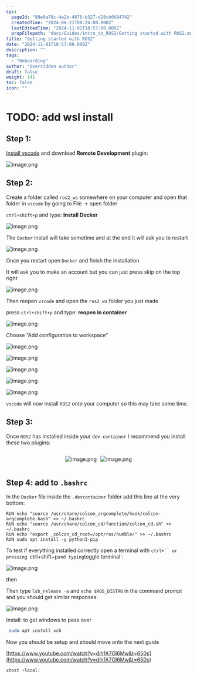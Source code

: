 ```yaml
---
sys:
  pageId: "89e0a78c-4e2b-4070-b327-d28cb0694742"
  createdTime: "2024-08-21T00:24:00.000Z"
  lastEditedTime: "2024-11-01T18:57:00.000Z"
  propFilepath: "docs/Guides/intro_to_ROS2/Getting started with ROS2.md"
title: "Getting started with ROS2"
date: "2024-11-01T18:57:00.000Z"
description: ""
tags:
  - "Onboarding"
author: "Overridden author"
draft: false
weight: 141
toc: false
icon: ""
---
```


# TODO: add wsl install

## Step 1:

[Install vscode](https://code.visualstudio.com/download) and download **Remote Development** plugin:

![image.png](https://prod-files-secure.s3.us-west-2.amazonaws.com/d518164a-d88e-44d1-a4ee-3adb3bd8bce0/efb52993-1881-4a40-b95e-6f020334f022/image.png?X-Amz-Algorithm=AWS4-HMAC-SHA256&X-Amz-Content-Sha256=UNSIGNED-PAYLOAD&X-Amz-Credential=ASIAZI2LB46656NDJOHK%2F20250308%2Fus-west-2%2Fs3%2Faws4_request&X-Amz-Date=20250308T210154Z&X-Amz-Expires=3600&X-Amz-Security-Token=IQoJb3JpZ2luX2VjEB0aCXVzLXdlc3QtMiJIMEYCIQC2yuua%2FRnfVquoMOHK4k8BtFGrskmllkcJhzvTwKgjHAIhAJ1QuPsegCown%2BhHvub8QltyWbO%2FfLf86WvkGVgeDNMuKv8DCGYQABoMNjM3NDIzMTgzODA1Igxq3mTdSrIzBL7KYJIq3AN8cQvFrnGD58jdSltmDYporFvenQOY9eLpPy4xYFzTxQdYdyNwvwNc6mpmB6g8WWKAH%2FN%2Btm9NTkSJ8EuJ9n9GMyOCN%2BTMYpQg12xYdmM%2FA%2BTOdnJC0Vi3Ksok%2FdlvsYtJSQempT6MtAIE4oR1qT7WOJKlOyso%2BI8gcc8zsSXmeZcrbeZRpMDQR7%2FwuMCXzdDPaWXqzH65h%2B3slZlThWOEN5fspqINXshFvTuPK%2FQygekadkUbmwtAGK32oY%2BfzQRg9RB3GuqchUwrgCCPsLnP1Hw6PC%2BhCt%2FoL2Lz9sCg7rwvP45J6vdjnTtJA4G%2F4oyrpKy7YXpgVJj7eSGuNF4mv7aoYmdoGkRsqM5Om3qYV1w6pvH6UkCmJWJzNIzhOksQWCJOTtilzZugt4khaev01k3ovGaJJoW4GoF6b28nEyXwO0CYyTud1hEmobmQKJnkiUA3unnCRm9LsJwdqT%2B7N4PHaRe93z4nc9SoY0HIfFliWddxCWzXRtm%2Fi68fNihsyh2uLUigzKtkFyUFt4mK6LmxfDVb7bDFmwmbkbqGPJMWkVK24e5VxjRBZhqjaWZNIC9vAFBPQabBRrw43Q11q4%2BVwgSzUxORT5fTB9NBJrqdv5K9wPuQvX124DCL1bK%2BBjqkAcVazsQHm0GsmCXOVoLZAB7v7J1LJAn2TYafCElI%2Fy6s8wDlEE7JSZFb2Cr2Ktq4RZsDmOaGGGwVgFvrQF4OllE%2BOO1lzt5meFPm9D2HSoZ1XtmK0p0cd9Qo%2Bbk%2BnPuAcQ3sz5w62%2F8LeU%2Bqsku4FxWMpaUenowN%2FUx8zi8Wo9TL9PaH7hjsZEDgNuPAMcT%2B9DBx4lQp1a8ZZZL3wfwp7SIaHi7r&X-Amz-Signature=6dd3f7eee6a565ebb4b6e500b349819f40da8ff413372f22fc22fdc2d1395b7a&X-Amz-SignedHeaders=host&x-id=GetObject)

## Step 2:

Create a folder called `ros2_ws` somewhere on your computer and open that folder in `vscode` by going to File → open folder 

`ctrl+shift+p` and type: **Install Docker**

![image.png](https://prod-files-secure.s3.us-west-2.amazonaws.com/d518164a-d88e-44d1-a4ee-3adb3bd8bce0/2269dc0e-1cd5-47ff-bceb-c04ad9b2eab0/image.png?X-Amz-Algorithm=AWS4-HMAC-SHA256&X-Amz-Content-Sha256=UNSIGNED-PAYLOAD&X-Amz-Credential=ASIAZI2LB46656NDJOHK%2F20250308%2Fus-west-2%2Fs3%2Faws4_request&X-Amz-Date=20250308T210154Z&X-Amz-Expires=3600&X-Amz-Security-Token=IQoJb3JpZ2luX2VjEB0aCXVzLXdlc3QtMiJIMEYCIQC2yuua%2FRnfVquoMOHK4k8BtFGrskmllkcJhzvTwKgjHAIhAJ1QuPsegCown%2BhHvub8QltyWbO%2FfLf86WvkGVgeDNMuKv8DCGYQABoMNjM3NDIzMTgzODA1Igxq3mTdSrIzBL7KYJIq3AN8cQvFrnGD58jdSltmDYporFvenQOY9eLpPy4xYFzTxQdYdyNwvwNc6mpmB6g8WWKAH%2FN%2Btm9NTkSJ8EuJ9n9GMyOCN%2BTMYpQg12xYdmM%2FA%2BTOdnJC0Vi3Ksok%2FdlvsYtJSQempT6MtAIE4oR1qT7WOJKlOyso%2BI8gcc8zsSXmeZcrbeZRpMDQR7%2FwuMCXzdDPaWXqzH65h%2B3slZlThWOEN5fspqINXshFvTuPK%2FQygekadkUbmwtAGK32oY%2BfzQRg9RB3GuqchUwrgCCPsLnP1Hw6PC%2BhCt%2FoL2Lz9sCg7rwvP45J6vdjnTtJA4G%2F4oyrpKy7YXpgVJj7eSGuNF4mv7aoYmdoGkRsqM5Om3qYV1w6pvH6UkCmJWJzNIzhOksQWCJOTtilzZugt4khaev01k3ovGaJJoW4GoF6b28nEyXwO0CYyTud1hEmobmQKJnkiUA3unnCRm9LsJwdqT%2B7N4PHaRe93z4nc9SoY0HIfFliWddxCWzXRtm%2Fi68fNihsyh2uLUigzKtkFyUFt4mK6LmxfDVb7bDFmwmbkbqGPJMWkVK24e5VxjRBZhqjaWZNIC9vAFBPQabBRrw43Q11q4%2BVwgSzUxORT5fTB9NBJrqdv5K9wPuQvX124DCL1bK%2BBjqkAcVazsQHm0GsmCXOVoLZAB7v7J1LJAn2TYafCElI%2Fy6s8wDlEE7JSZFb2Cr2Ktq4RZsDmOaGGGwVgFvrQF4OllE%2BOO1lzt5meFPm9D2HSoZ1XtmK0p0cd9Qo%2Bbk%2BnPuAcQ3sz5w62%2F8LeU%2Bqsku4FxWMpaUenowN%2FUx8zi8Wo9TL9PaH7hjsZEDgNuPAMcT%2B9DBx4lQp1a8ZZZL3wfwp7SIaHi7r&X-Amz-Signature=2a21ec57578a2cd95ad79f1340618f9d2d03c6e104aec29951a8c1c1ae3a2bfa&X-Amz-SignedHeaders=host&x-id=GetObject)

The `Docker` install will take sometime and at the end it will ask you to restart

![image.png](https://prod-files-secure.s3.us-west-2.amazonaws.com/d518164a-d88e-44d1-a4ee-3adb3bd8bce0/ed233f78-be33-4b1f-b89c-9c346c0e961e/image.png?X-Amz-Algorithm=AWS4-HMAC-SHA256&X-Amz-Content-Sha256=UNSIGNED-PAYLOAD&X-Amz-Credential=ASIAZI2LB46656NDJOHK%2F20250308%2Fus-west-2%2Fs3%2Faws4_request&X-Amz-Date=20250308T210154Z&X-Amz-Expires=3600&X-Amz-Security-Token=IQoJb3JpZ2luX2VjEB0aCXVzLXdlc3QtMiJIMEYCIQC2yuua%2FRnfVquoMOHK4k8BtFGrskmllkcJhzvTwKgjHAIhAJ1QuPsegCown%2BhHvub8QltyWbO%2FfLf86WvkGVgeDNMuKv8DCGYQABoMNjM3NDIzMTgzODA1Igxq3mTdSrIzBL7KYJIq3AN8cQvFrnGD58jdSltmDYporFvenQOY9eLpPy4xYFzTxQdYdyNwvwNc6mpmB6g8WWKAH%2FN%2Btm9NTkSJ8EuJ9n9GMyOCN%2BTMYpQg12xYdmM%2FA%2BTOdnJC0Vi3Ksok%2FdlvsYtJSQempT6MtAIE4oR1qT7WOJKlOyso%2BI8gcc8zsSXmeZcrbeZRpMDQR7%2FwuMCXzdDPaWXqzH65h%2B3slZlThWOEN5fspqINXshFvTuPK%2FQygekadkUbmwtAGK32oY%2BfzQRg9RB3GuqchUwrgCCPsLnP1Hw6PC%2BhCt%2FoL2Lz9sCg7rwvP45J6vdjnTtJA4G%2F4oyrpKy7YXpgVJj7eSGuNF4mv7aoYmdoGkRsqM5Om3qYV1w6pvH6UkCmJWJzNIzhOksQWCJOTtilzZugt4khaev01k3ovGaJJoW4GoF6b28nEyXwO0CYyTud1hEmobmQKJnkiUA3unnCRm9LsJwdqT%2B7N4PHaRe93z4nc9SoY0HIfFliWddxCWzXRtm%2Fi68fNihsyh2uLUigzKtkFyUFt4mK6LmxfDVb7bDFmwmbkbqGPJMWkVK24e5VxjRBZhqjaWZNIC9vAFBPQabBRrw43Q11q4%2BVwgSzUxORT5fTB9NBJrqdv5K9wPuQvX124DCL1bK%2BBjqkAcVazsQHm0GsmCXOVoLZAB7v7J1LJAn2TYafCElI%2Fy6s8wDlEE7JSZFb2Cr2Ktq4RZsDmOaGGGwVgFvrQF4OllE%2BOO1lzt5meFPm9D2HSoZ1XtmK0p0cd9Qo%2Bbk%2BnPuAcQ3sz5w62%2F8LeU%2Bqsku4FxWMpaUenowN%2FUx8zi8Wo9TL9PaH7hjsZEDgNuPAMcT%2B9DBx4lQp1a8ZZZL3wfwp7SIaHi7r&X-Amz-Signature=0e764eee54c520ca106d792758aa8b36941115e33af90f5f8d6c40561c74d924&X-Amz-SignedHeaders=host&x-id=GetObject)

Once you restart open `Docker` and finish the installation

It will ask you to make an account but you can just press skip on the top right

![image.png](https://prod-files-secure.s3.us-west-2.amazonaws.com/d518164a-d88e-44d1-a4ee-3adb3bd8bce0/21010ad9-1659-4fd9-9f59-9932a09b2a3d/image.png?X-Amz-Algorithm=AWS4-HMAC-SHA256&X-Amz-Content-Sha256=UNSIGNED-PAYLOAD&X-Amz-Credential=ASIAZI2LB46656NDJOHK%2F20250308%2Fus-west-2%2Fs3%2Faws4_request&X-Amz-Date=20250308T210154Z&X-Amz-Expires=3600&X-Amz-Security-Token=IQoJb3JpZ2luX2VjEB0aCXVzLXdlc3QtMiJIMEYCIQC2yuua%2FRnfVquoMOHK4k8BtFGrskmllkcJhzvTwKgjHAIhAJ1QuPsegCown%2BhHvub8QltyWbO%2FfLf86WvkGVgeDNMuKv8DCGYQABoMNjM3NDIzMTgzODA1Igxq3mTdSrIzBL7KYJIq3AN8cQvFrnGD58jdSltmDYporFvenQOY9eLpPy4xYFzTxQdYdyNwvwNc6mpmB6g8WWKAH%2FN%2Btm9NTkSJ8EuJ9n9GMyOCN%2BTMYpQg12xYdmM%2FA%2BTOdnJC0Vi3Ksok%2FdlvsYtJSQempT6MtAIE4oR1qT7WOJKlOyso%2BI8gcc8zsSXmeZcrbeZRpMDQR7%2FwuMCXzdDPaWXqzH65h%2B3slZlThWOEN5fspqINXshFvTuPK%2FQygekadkUbmwtAGK32oY%2BfzQRg9RB3GuqchUwrgCCPsLnP1Hw6PC%2BhCt%2FoL2Lz9sCg7rwvP45J6vdjnTtJA4G%2F4oyrpKy7YXpgVJj7eSGuNF4mv7aoYmdoGkRsqM5Om3qYV1w6pvH6UkCmJWJzNIzhOksQWCJOTtilzZugt4khaev01k3ovGaJJoW4GoF6b28nEyXwO0CYyTud1hEmobmQKJnkiUA3unnCRm9LsJwdqT%2B7N4PHaRe93z4nc9SoY0HIfFliWddxCWzXRtm%2Fi68fNihsyh2uLUigzKtkFyUFt4mK6LmxfDVb7bDFmwmbkbqGPJMWkVK24e5VxjRBZhqjaWZNIC9vAFBPQabBRrw43Q11q4%2BVwgSzUxORT5fTB9NBJrqdv5K9wPuQvX124DCL1bK%2BBjqkAcVazsQHm0GsmCXOVoLZAB7v7J1LJAn2TYafCElI%2Fy6s8wDlEE7JSZFb2Cr2Ktq4RZsDmOaGGGwVgFvrQF4OllE%2BOO1lzt5meFPm9D2HSoZ1XtmK0p0cd9Qo%2Bbk%2BnPuAcQ3sz5w62%2F8LeU%2Bqsku4FxWMpaUenowN%2FUx8zi8Wo9TL9PaH7hjsZEDgNuPAMcT%2B9DBx4lQp1a8ZZZL3wfwp7SIaHi7r&X-Amz-Signature=18a5ba5cfd1b5e43231aa4729ff242ec7de4c6b68f21e438ec7bbaeef705e3df&X-Amz-SignedHeaders=host&x-id=GetObject)

Then reopen `vscode` and open the `ros2_ws` folder you just made

press `ctrl+shift+p` and type: **reopen in container**

![image.png](https://prod-files-secure.s3.us-west-2.amazonaws.com/d518164a-d88e-44d1-a4ee-3adb3bd8bce0/4e93b8c2-41ad-488c-8095-c74205196118/image.png?X-Amz-Algorithm=AWS4-HMAC-SHA256&X-Amz-Content-Sha256=UNSIGNED-PAYLOAD&X-Amz-Credential=ASIAZI2LB46656NDJOHK%2F20250308%2Fus-west-2%2Fs3%2Faws4_request&X-Amz-Date=20250308T210154Z&X-Amz-Expires=3600&X-Amz-Security-Token=IQoJb3JpZ2luX2VjEB0aCXVzLXdlc3QtMiJIMEYCIQC2yuua%2FRnfVquoMOHK4k8BtFGrskmllkcJhzvTwKgjHAIhAJ1QuPsegCown%2BhHvub8QltyWbO%2FfLf86WvkGVgeDNMuKv8DCGYQABoMNjM3NDIzMTgzODA1Igxq3mTdSrIzBL7KYJIq3AN8cQvFrnGD58jdSltmDYporFvenQOY9eLpPy4xYFzTxQdYdyNwvwNc6mpmB6g8WWKAH%2FN%2Btm9NTkSJ8EuJ9n9GMyOCN%2BTMYpQg12xYdmM%2FA%2BTOdnJC0Vi3Ksok%2FdlvsYtJSQempT6MtAIE4oR1qT7WOJKlOyso%2BI8gcc8zsSXmeZcrbeZRpMDQR7%2FwuMCXzdDPaWXqzH65h%2B3slZlThWOEN5fspqINXshFvTuPK%2FQygekadkUbmwtAGK32oY%2BfzQRg9RB3GuqchUwrgCCPsLnP1Hw6PC%2BhCt%2FoL2Lz9sCg7rwvP45J6vdjnTtJA4G%2F4oyrpKy7YXpgVJj7eSGuNF4mv7aoYmdoGkRsqM5Om3qYV1w6pvH6UkCmJWJzNIzhOksQWCJOTtilzZugt4khaev01k3ovGaJJoW4GoF6b28nEyXwO0CYyTud1hEmobmQKJnkiUA3unnCRm9LsJwdqT%2B7N4PHaRe93z4nc9SoY0HIfFliWddxCWzXRtm%2Fi68fNihsyh2uLUigzKtkFyUFt4mK6LmxfDVb7bDFmwmbkbqGPJMWkVK24e5VxjRBZhqjaWZNIC9vAFBPQabBRrw43Q11q4%2BVwgSzUxORT5fTB9NBJrqdv5K9wPuQvX124DCL1bK%2BBjqkAcVazsQHm0GsmCXOVoLZAB7v7J1LJAn2TYafCElI%2Fy6s8wDlEE7JSZFb2Cr2Ktq4RZsDmOaGGGwVgFvrQF4OllE%2BOO1lzt5meFPm9D2HSoZ1XtmK0p0cd9Qo%2Bbk%2BnPuAcQ3sz5w62%2F8LeU%2Bqsku4FxWMpaUenowN%2FUx8zi8Wo9TL9PaH7hjsZEDgNuPAMcT%2B9DBx4lQp1a8ZZZL3wfwp7SIaHi7r&X-Amz-Signature=f40cc72a37f05bfd16de6973198b8709297a023db3ebe21c10c5a8d3b14feeee&X-Amz-SignedHeaders=host&x-id=GetObject)

Choose “Add configuration to workspace”

![image.png](https://prod-files-secure.s3.us-west-2.amazonaws.com/d518164a-d88e-44d1-a4ee-3adb3bd8bce0/9560b282-5060-4989-ba37-97e7b2c22476/image.png?X-Amz-Algorithm=AWS4-HMAC-SHA256&X-Amz-Content-Sha256=UNSIGNED-PAYLOAD&X-Amz-Credential=ASIAZI2LB46656NDJOHK%2F20250308%2Fus-west-2%2Fs3%2Faws4_request&X-Amz-Date=20250308T210154Z&X-Amz-Expires=3600&X-Amz-Security-Token=IQoJb3JpZ2luX2VjEB0aCXVzLXdlc3QtMiJIMEYCIQC2yuua%2FRnfVquoMOHK4k8BtFGrskmllkcJhzvTwKgjHAIhAJ1QuPsegCown%2BhHvub8QltyWbO%2FfLf86WvkGVgeDNMuKv8DCGYQABoMNjM3NDIzMTgzODA1Igxq3mTdSrIzBL7KYJIq3AN8cQvFrnGD58jdSltmDYporFvenQOY9eLpPy4xYFzTxQdYdyNwvwNc6mpmB6g8WWKAH%2FN%2Btm9NTkSJ8EuJ9n9GMyOCN%2BTMYpQg12xYdmM%2FA%2BTOdnJC0Vi3Ksok%2FdlvsYtJSQempT6MtAIE4oR1qT7WOJKlOyso%2BI8gcc8zsSXmeZcrbeZRpMDQR7%2FwuMCXzdDPaWXqzH65h%2B3slZlThWOEN5fspqINXshFvTuPK%2FQygekadkUbmwtAGK32oY%2BfzQRg9RB3GuqchUwrgCCPsLnP1Hw6PC%2BhCt%2FoL2Lz9sCg7rwvP45J6vdjnTtJA4G%2F4oyrpKy7YXpgVJj7eSGuNF4mv7aoYmdoGkRsqM5Om3qYV1w6pvH6UkCmJWJzNIzhOksQWCJOTtilzZugt4khaev01k3ovGaJJoW4GoF6b28nEyXwO0CYyTud1hEmobmQKJnkiUA3unnCRm9LsJwdqT%2B7N4PHaRe93z4nc9SoY0HIfFliWddxCWzXRtm%2Fi68fNihsyh2uLUigzKtkFyUFt4mK6LmxfDVb7bDFmwmbkbqGPJMWkVK24e5VxjRBZhqjaWZNIC9vAFBPQabBRrw43Q11q4%2BVwgSzUxORT5fTB9NBJrqdv5K9wPuQvX124DCL1bK%2BBjqkAcVazsQHm0GsmCXOVoLZAB7v7J1LJAn2TYafCElI%2Fy6s8wDlEE7JSZFb2Cr2Ktq4RZsDmOaGGGwVgFvrQF4OllE%2BOO1lzt5meFPm9D2HSoZ1XtmK0p0cd9Qo%2Bbk%2BnPuAcQ3sz5w62%2F8LeU%2Bqsku4FxWMpaUenowN%2FUx8zi8Wo9TL9PaH7hjsZEDgNuPAMcT%2B9DBx4lQp1a8ZZZL3wfwp7SIaHi7r&X-Amz-Signature=a8f2723604ba0f38b90cd0c046fa96e9969904d24209e918343e2bbf78c4940a&X-Amz-SignedHeaders=host&x-id=GetObject)

![image.png](https://prod-files-secure.s3.us-west-2.amazonaws.com/d518164a-d88e-44d1-a4ee-3adb3bd8bce0/2ee63f81-886b-48e8-a553-dc6e5eac99e4/image.png?X-Amz-Algorithm=AWS4-HMAC-SHA256&X-Amz-Content-Sha256=UNSIGNED-PAYLOAD&X-Amz-Credential=ASIAZI2LB46656NDJOHK%2F20250308%2Fus-west-2%2Fs3%2Faws4_request&X-Amz-Date=20250308T210154Z&X-Amz-Expires=3600&X-Amz-Security-Token=IQoJb3JpZ2luX2VjEB0aCXVzLXdlc3QtMiJIMEYCIQC2yuua%2FRnfVquoMOHK4k8BtFGrskmllkcJhzvTwKgjHAIhAJ1QuPsegCown%2BhHvub8QltyWbO%2FfLf86WvkGVgeDNMuKv8DCGYQABoMNjM3NDIzMTgzODA1Igxq3mTdSrIzBL7KYJIq3AN8cQvFrnGD58jdSltmDYporFvenQOY9eLpPy4xYFzTxQdYdyNwvwNc6mpmB6g8WWKAH%2FN%2Btm9NTkSJ8EuJ9n9GMyOCN%2BTMYpQg12xYdmM%2FA%2BTOdnJC0Vi3Ksok%2FdlvsYtJSQempT6MtAIE4oR1qT7WOJKlOyso%2BI8gcc8zsSXmeZcrbeZRpMDQR7%2FwuMCXzdDPaWXqzH65h%2B3slZlThWOEN5fspqINXshFvTuPK%2FQygekadkUbmwtAGK32oY%2BfzQRg9RB3GuqchUwrgCCPsLnP1Hw6PC%2BhCt%2FoL2Lz9sCg7rwvP45J6vdjnTtJA4G%2F4oyrpKy7YXpgVJj7eSGuNF4mv7aoYmdoGkRsqM5Om3qYV1w6pvH6UkCmJWJzNIzhOksQWCJOTtilzZugt4khaev01k3ovGaJJoW4GoF6b28nEyXwO0CYyTud1hEmobmQKJnkiUA3unnCRm9LsJwdqT%2B7N4PHaRe93z4nc9SoY0HIfFliWddxCWzXRtm%2Fi68fNihsyh2uLUigzKtkFyUFt4mK6LmxfDVb7bDFmwmbkbqGPJMWkVK24e5VxjRBZhqjaWZNIC9vAFBPQabBRrw43Q11q4%2BVwgSzUxORT5fTB9NBJrqdv5K9wPuQvX124DCL1bK%2BBjqkAcVazsQHm0GsmCXOVoLZAB7v7J1LJAn2TYafCElI%2Fy6s8wDlEE7JSZFb2Cr2Ktq4RZsDmOaGGGwVgFvrQF4OllE%2BOO1lzt5meFPm9D2HSoZ1XtmK0p0cd9Qo%2Bbk%2BnPuAcQ3sz5w62%2F8LeU%2Bqsku4FxWMpaUenowN%2FUx8zi8Wo9TL9PaH7hjsZEDgNuPAMcT%2B9DBx4lQp1a8ZZZL3wfwp7SIaHi7r&X-Amz-Signature=4008f2a8da7109683b4a12b6e4cc763ddce3395a8018c83bffe59974f53504f0&X-Amz-SignedHeaders=host&x-id=GetObject)

![image.png](https://prod-files-secure.s3.us-west-2.amazonaws.com/d518164a-d88e-44d1-a4ee-3adb3bd8bce0/ae1580b2-b048-407e-aed9-b584224a7a04/image.png?X-Amz-Algorithm=AWS4-HMAC-SHA256&X-Amz-Content-Sha256=UNSIGNED-PAYLOAD&X-Amz-Credential=ASIAZI2LB46656NDJOHK%2F20250308%2Fus-west-2%2Fs3%2Faws4_request&X-Amz-Date=20250308T210154Z&X-Amz-Expires=3600&X-Amz-Security-Token=IQoJb3JpZ2luX2VjEB0aCXVzLXdlc3QtMiJIMEYCIQC2yuua%2FRnfVquoMOHK4k8BtFGrskmllkcJhzvTwKgjHAIhAJ1QuPsegCown%2BhHvub8QltyWbO%2FfLf86WvkGVgeDNMuKv8DCGYQABoMNjM3NDIzMTgzODA1Igxq3mTdSrIzBL7KYJIq3AN8cQvFrnGD58jdSltmDYporFvenQOY9eLpPy4xYFzTxQdYdyNwvwNc6mpmB6g8WWKAH%2FN%2Btm9NTkSJ8EuJ9n9GMyOCN%2BTMYpQg12xYdmM%2FA%2BTOdnJC0Vi3Ksok%2FdlvsYtJSQempT6MtAIE4oR1qT7WOJKlOyso%2BI8gcc8zsSXmeZcrbeZRpMDQR7%2FwuMCXzdDPaWXqzH65h%2B3slZlThWOEN5fspqINXshFvTuPK%2FQygekadkUbmwtAGK32oY%2BfzQRg9RB3GuqchUwrgCCPsLnP1Hw6PC%2BhCt%2FoL2Lz9sCg7rwvP45J6vdjnTtJA4G%2F4oyrpKy7YXpgVJj7eSGuNF4mv7aoYmdoGkRsqM5Om3qYV1w6pvH6UkCmJWJzNIzhOksQWCJOTtilzZugt4khaev01k3ovGaJJoW4GoF6b28nEyXwO0CYyTud1hEmobmQKJnkiUA3unnCRm9LsJwdqT%2B7N4PHaRe93z4nc9SoY0HIfFliWddxCWzXRtm%2Fi68fNihsyh2uLUigzKtkFyUFt4mK6LmxfDVb7bDFmwmbkbqGPJMWkVK24e5VxjRBZhqjaWZNIC9vAFBPQabBRrw43Q11q4%2BVwgSzUxORT5fTB9NBJrqdv5K9wPuQvX124DCL1bK%2BBjqkAcVazsQHm0GsmCXOVoLZAB7v7J1LJAn2TYafCElI%2Fy6s8wDlEE7JSZFb2Cr2Ktq4RZsDmOaGGGwVgFvrQF4OllE%2BOO1lzt5meFPm9D2HSoZ1XtmK0p0cd9Qo%2Bbk%2BnPuAcQ3sz5w62%2F8LeU%2Bqsku4FxWMpaUenowN%2FUx8zi8Wo9TL9PaH7hjsZEDgNuPAMcT%2B9DBx4lQp1a8ZZZL3wfwp7SIaHi7r&X-Amz-Signature=7d8871f364901c003681b322f639f443e454f4ee72a288af2ce0e3cd55b6a321&X-Amz-SignedHeaders=host&x-id=GetObject)

![image.png](https://prod-files-secure.s3.us-west-2.amazonaws.com/d518164a-d88e-44d1-a4ee-3adb3bd8bce0/53255b28-f75e-430f-b9e3-c0ac8577e42b/image.png?X-Amz-Algorithm=AWS4-HMAC-SHA256&X-Amz-Content-Sha256=UNSIGNED-PAYLOAD&X-Amz-Credential=ASIAZI2LB46656NDJOHK%2F20250308%2Fus-west-2%2Fs3%2Faws4_request&X-Amz-Date=20250308T210154Z&X-Amz-Expires=3600&X-Amz-Security-Token=IQoJb3JpZ2luX2VjEB0aCXVzLXdlc3QtMiJIMEYCIQC2yuua%2FRnfVquoMOHK4k8BtFGrskmllkcJhzvTwKgjHAIhAJ1QuPsegCown%2BhHvub8QltyWbO%2FfLf86WvkGVgeDNMuKv8DCGYQABoMNjM3NDIzMTgzODA1Igxq3mTdSrIzBL7KYJIq3AN8cQvFrnGD58jdSltmDYporFvenQOY9eLpPy4xYFzTxQdYdyNwvwNc6mpmB6g8WWKAH%2FN%2Btm9NTkSJ8EuJ9n9GMyOCN%2BTMYpQg12xYdmM%2FA%2BTOdnJC0Vi3Ksok%2FdlvsYtJSQempT6MtAIE4oR1qT7WOJKlOyso%2BI8gcc8zsSXmeZcrbeZRpMDQR7%2FwuMCXzdDPaWXqzH65h%2B3slZlThWOEN5fspqINXshFvTuPK%2FQygekadkUbmwtAGK32oY%2BfzQRg9RB3GuqchUwrgCCPsLnP1Hw6PC%2BhCt%2FoL2Lz9sCg7rwvP45J6vdjnTtJA4G%2F4oyrpKy7YXpgVJj7eSGuNF4mv7aoYmdoGkRsqM5Om3qYV1w6pvH6UkCmJWJzNIzhOksQWCJOTtilzZugt4khaev01k3ovGaJJoW4GoF6b28nEyXwO0CYyTud1hEmobmQKJnkiUA3unnCRm9LsJwdqT%2B7N4PHaRe93z4nc9SoY0HIfFliWddxCWzXRtm%2Fi68fNihsyh2uLUigzKtkFyUFt4mK6LmxfDVb7bDFmwmbkbqGPJMWkVK24e5VxjRBZhqjaWZNIC9vAFBPQabBRrw43Q11q4%2BVwgSzUxORT5fTB9NBJrqdv5K9wPuQvX124DCL1bK%2BBjqkAcVazsQHm0GsmCXOVoLZAB7v7J1LJAn2TYafCElI%2Fy6s8wDlEE7JSZFb2Cr2Ktq4RZsDmOaGGGwVgFvrQF4OllE%2BOO1lzt5meFPm9D2HSoZ1XtmK0p0cd9Qo%2Bbk%2BnPuAcQ3sz5w62%2F8LeU%2Bqsku4FxWMpaUenowN%2FUx8zi8Wo9TL9PaH7hjsZEDgNuPAMcT%2B9DBx4lQp1a8ZZZL3wfwp7SIaHi7r&X-Amz-Signature=5239694887c1c2698b9a30ffe21451cc6c9e5bf9309be33aa2069539172495cd&X-Amz-SignedHeaders=host&x-id=GetObject)

![image.png](https://prod-files-secure.s3.us-west-2.amazonaws.com/d518164a-d88e-44d1-a4ee-3adb3bd8bce0/7c562767-5af9-4ffb-97d1-327bcdf4ee00/image.png?X-Amz-Algorithm=AWS4-HMAC-SHA256&X-Amz-Content-Sha256=UNSIGNED-PAYLOAD&X-Amz-Credential=ASIAZI2LB46656NDJOHK%2F20250308%2Fus-west-2%2Fs3%2Faws4_request&X-Amz-Date=20250308T210154Z&X-Amz-Expires=3600&X-Amz-Security-Token=IQoJb3JpZ2luX2VjEB0aCXVzLXdlc3QtMiJIMEYCIQC2yuua%2FRnfVquoMOHK4k8BtFGrskmllkcJhzvTwKgjHAIhAJ1QuPsegCown%2BhHvub8QltyWbO%2FfLf86WvkGVgeDNMuKv8DCGYQABoMNjM3NDIzMTgzODA1Igxq3mTdSrIzBL7KYJIq3AN8cQvFrnGD58jdSltmDYporFvenQOY9eLpPy4xYFzTxQdYdyNwvwNc6mpmB6g8WWKAH%2FN%2Btm9NTkSJ8EuJ9n9GMyOCN%2BTMYpQg12xYdmM%2FA%2BTOdnJC0Vi3Ksok%2FdlvsYtJSQempT6MtAIE4oR1qT7WOJKlOyso%2BI8gcc8zsSXmeZcrbeZRpMDQR7%2FwuMCXzdDPaWXqzH65h%2B3slZlThWOEN5fspqINXshFvTuPK%2FQygekadkUbmwtAGK32oY%2BfzQRg9RB3GuqchUwrgCCPsLnP1Hw6PC%2BhCt%2FoL2Lz9sCg7rwvP45J6vdjnTtJA4G%2F4oyrpKy7YXpgVJj7eSGuNF4mv7aoYmdoGkRsqM5Om3qYV1w6pvH6UkCmJWJzNIzhOksQWCJOTtilzZugt4khaev01k3ovGaJJoW4GoF6b28nEyXwO0CYyTud1hEmobmQKJnkiUA3unnCRm9LsJwdqT%2B7N4PHaRe93z4nc9SoY0HIfFliWddxCWzXRtm%2Fi68fNihsyh2uLUigzKtkFyUFt4mK6LmxfDVb7bDFmwmbkbqGPJMWkVK24e5VxjRBZhqjaWZNIC9vAFBPQabBRrw43Q11q4%2BVwgSzUxORT5fTB9NBJrqdv5K9wPuQvX124DCL1bK%2BBjqkAcVazsQHm0GsmCXOVoLZAB7v7J1LJAn2TYafCElI%2Fy6s8wDlEE7JSZFb2Cr2Ktq4RZsDmOaGGGwVgFvrQF4OllE%2BOO1lzt5meFPm9D2HSoZ1XtmK0p0cd9Qo%2Bbk%2BnPuAcQ3sz5w62%2F8LeU%2Bqsku4FxWMpaUenowN%2FUx8zi8Wo9TL9PaH7hjsZEDgNuPAMcT%2B9DBx4lQp1a8ZZZL3wfwp7SIaHi7r&X-Amz-Signature=bc7b2fdf5162dee418c977660c2f59f378078ddc829a7cc33a2545a8610f0445&X-Amz-SignedHeaders=host&x-id=GetObject)

`vscode` will now install `ROS2` onto your computer so this may take some time.

## Step 3:

Once `ROS2` has installed inside your `dev-container` I recommend you install these two plugins:

<div style="display: flex;flex-direction: row; column-gap:10px; max-width: 630px;justify-content: center;">
<div>

![image.png](https://prod-files-secure.s3.us-west-2.amazonaws.com/d518164a-d88e-44d1-a4ee-3adb3bd8bce0/3fc3d550-5a54-4ba1-ba6b-faa01cdb7369/image.png?X-Amz-Algorithm=AWS4-HMAC-SHA256&X-Amz-Content-Sha256=UNSIGNED-PAYLOAD&X-Amz-Credential=ASIAZI2LB466TOTZ3CDX%2F20250308%2Fus-west-2%2Fs3%2Faws4_request&X-Amz-Date=20250308T210158Z&X-Amz-Expires=3600&X-Amz-Security-Token=IQoJb3JpZ2luX2VjEB0aCXVzLXdlc3QtMiJGMEQCIGWioP7RUReAgKMPpjJwgIXw%2B9hT1A9b4Ihqy3vbbcyvAiByzrs7awwcJycDxP1btIjsViV8W9TRGtkYetwFiwelpSr%2FAwhmEAAaDDYzNzQyMzE4MzgwNSIMBq0JAggQge%2FJOKbsKtwDZeOmpNPuNmxAGqzXAeilOzZWFpBirJHbUxD8EYPcpWeIPL08kCg2WS55tDNfWOYZCeKqp1OBrGMKHnIowgc7ATDMGGuYI7UZI8uUYz9Rwkxa266Ynx%2BjUCiIKYoGU8XPdUBzJo6OJqvW9OeKmsH6HsbTvQYx7NVnC2CmyetizpFCDOh2QumnYvA%2Bqg8GRlQJMgKAoEVv%2Ft%2BdCtuXIA51ybT5wkZT3P8c6ujpUL%2Fb16oXLzg9%2Bcznz3%2B6UL1Z%2BhH4b27qHr9EP5rrL4o9Y8MH9ck4MNCUHMjDM16LZdw%2FnOlFOLOHfPFc2IcPkvy0Jsz6pO%2FoLMoVxt9tmqojXy%2Fw2qU57cTAWnVqDs%2BaqelKIiM8W5q6CZS0ibCMXFMQpgaV7v5cBLLsgiwh7UOGKcbU0ARLgz9htoruqq%2BxT9wx2IudkPA8WJ4eFvLjw9YwemYfEjKsZvpLnOaSIDFWnpVcqBldYECpvRT0dVy%2BitaDmQ3g3TxQZPO6kwWOtNrxC%2BWZBRNBKNQvttINaTBu2fEiRKNFZ5OfNYA%2FIB3SbZA%2B9M5wVzy%2BEolUpihgE2wwdZ5w8pFRWvGn1MpVAXra%2FMliUWgt%2Bn%2B8qQh6rpICijwiX99KtQHg7obf%2FmsphmowotWyvgY6pgE4HtW0aWJiJrlrhPlRQ8d4KHaTNuVh5gPaN0aHCYW8S22nFwn%2FmuPuAw43CjOP9XQyTeiq68K0dj5fhcFmgFmd%2FCrC8YuoJ3PvYLXLIeENY2VItl%2B60IhmTgywHFqUnipD%2F7Fenlal8TZ3ZynjA6tkwk7SCyeqYfF6TuDd4KMyiU6RzgjFC8COPZM1xeOhNvOeOYai31cyt8BcKtK5Nfg7S86%2B4GJC&X-Amz-Signature=4b761d198620d707b1e1ad71170a503d72af7e7dd8c92154518056e3fec45138&X-Amz-SignedHeaders=host&x-id=GetObject)

</div>
<div>

![image.png](https://prod-files-secure.s3.us-west-2.amazonaws.com/d518164a-d88e-44d1-a4ee-3adb3bd8bce0/d994cc66-13c2-4093-a5a3-f84cf4601a82/image.png?X-Amz-Algorithm=AWS4-HMAC-SHA256&X-Amz-Content-Sha256=UNSIGNED-PAYLOAD&X-Amz-Credential=ASIAZI2LB4665SDFDC4K%2F20250308%2Fus-west-2%2Fs3%2Faws4_request&X-Amz-Date=20250308T210158Z&X-Amz-Expires=3600&X-Amz-Security-Token=IQoJb3JpZ2luX2VjEB0aCXVzLXdlc3QtMiJHMEUCIDIOM1wUjDQs2hPPdF4ZA7yvMr0CejARwjyLq1ORhOwNAiEArJPHUqmBgvgXDRH2Abd2376VOBDLNco1ZtzsoEmmV7sq%2FwMIZhAAGgw2Mzc0MjMxODM4MDUiDBNt%2BKYYMVCvFGWQdSrcA699UYkLD3XsVsM2Up3skGGfUFI8AuJbj73XlwVGucVLD6XE1BZ0izlKpGR8GRNqya4Zu8mXaCjAxuLqQBiDf%2BvmGOD37CekEr0usKKKtooHBfzR%2FzgyWcUQwWdYZ0EcCAkO%2BarSOzWskeRbKgSuJ4OTGboNU%2F0OVTYmJwC6T5f%2BmtRvhYEjCRMYDJjJHcKzqTQqmVmkRz9Wn4PD%2FJk5L%2FMN32TRSs2okg5Mz1%2FbUaeW%2F6BeunydW859XuZyF1DsAEktA2xgaaJ0ivOhwaIsg7EsHtWxn3n1V7nXGUakWriUy4JlEw4A20xXoxYRlgAwS8eul4SmvzJaVU55eA4dFDmyfhQjOt9Cn732S9X95tfQMYLVVkFUfxYsD33PvoTMLC5XR2ob97%2BHdfX1chj0O8%2F6asI4AFIzWin5NOjEb4lXwDLZTrQ88wBImetozZ62DfIM9YDG%2F66IZKMZMSS3oBNQRZw%2F%2FcgisVSEj9XDkglT%2BZw7ipSwvj1%2FHsodM52sFrZ4WTBr6h0P3Ot%2Fr1Yt2p5bI4hvm5%2BUuCCrfexaNA2dNSKOCxvk1E%2BZgFW02SbbLORT4tBZrWy0leE6S6k71D74dGfhZNsTYcMTN3s1kSRBE60%2FGqshFGdDWvG%2BMIzVsr4GOqUBbPFnaNZjBjP1rIuQusq4kqP6NXSSMaAqqTlw9HWL2AdHvsEO0xCIkw%2BcWpzdQSjBjmiVxeHFoVa4uZH6Nkt56H0ZWc0bHG2tT1B%2F28exj72lzxDfhtFD5JVgjml3H4h%2Fvmimt1P6UWnPyQMIPAnb4MS8%2BknOoVFfshA1PS7eGQZ4s%2BcV3paP7IJjoNazvuHcqzaAKMSwz6c1RkS4BdVf0J7RaKKd&X-Amz-Signature=6be96e0664a6f42d73537650ad4e829bff6b26b83e281b98bf1d7974d1136518&X-Amz-SignedHeaders=host&x-id=GetObject)

</div>
</div>

## Step 4: add to `.bashrc`

In the `Docker` file inside the `.devcontainer` folder add this line at the very bottom: 

```docker
RUN echo "source /usr/share/colcon_argcomplete/hook/colcon-argcomplete.bash" >> ~/.bashrc
RUN echo "source /usr/share/colcon_cd/function/colcon_cd.sh" >> ~/.bashrc
RUN echo "export _colcon_cd_root=/opt/ros/humble/" >> ~/.bashrc
RUN sudo apt install -y python3-pip 
```

To test if everything installed correctly open a terminal with `ctrl+`` or pressing `ctrl+shift+p` and typing `toggle terminal`:

![image.png](https://prod-files-secure.s3.us-west-2.amazonaws.com/d518164a-d88e-44d1-a4ee-3adb3bd8bce0/6a4943d8-b04e-4c02-9a58-775f3384d1a5/image.png?X-Amz-Algorithm=AWS4-HMAC-SHA256&X-Amz-Content-Sha256=UNSIGNED-PAYLOAD&X-Amz-Credential=ASIAZI2LB46656NDJOHK%2F20250308%2Fus-west-2%2Fs3%2Faws4_request&X-Amz-Date=20250308T210154Z&X-Amz-Expires=3600&X-Amz-Security-Token=IQoJb3JpZ2luX2VjEB0aCXVzLXdlc3QtMiJIMEYCIQC2yuua%2FRnfVquoMOHK4k8BtFGrskmllkcJhzvTwKgjHAIhAJ1QuPsegCown%2BhHvub8QltyWbO%2FfLf86WvkGVgeDNMuKv8DCGYQABoMNjM3NDIzMTgzODA1Igxq3mTdSrIzBL7KYJIq3AN8cQvFrnGD58jdSltmDYporFvenQOY9eLpPy4xYFzTxQdYdyNwvwNc6mpmB6g8WWKAH%2FN%2Btm9NTkSJ8EuJ9n9GMyOCN%2BTMYpQg12xYdmM%2FA%2BTOdnJC0Vi3Ksok%2FdlvsYtJSQempT6MtAIE4oR1qT7WOJKlOyso%2BI8gcc8zsSXmeZcrbeZRpMDQR7%2FwuMCXzdDPaWXqzH65h%2B3slZlThWOEN5fspqINXshFvTuPK%2FQygekadkUbmwtAGK32oY%2BfzQRg9RB3GuqchUwrgCCPsLnP1Hw6PC%2BhCt%2FoL2Lz9sCg7rwvP45J6vdjnTtJA4G%2F4oyrpKy7YXpgVJj7eSGuNF4mv7aoYmdoGkRsqM5Om3qYV1w6pvH6UkCmJWJzNIzhOksQWCJOTtilzZugt4khaev01k3ovGaJJoW4GoF6b28nEyXwO0CYyTud1hEmobmQKJnkiUA3unnCRm9LsJwdqT%2B7N4PHaRe93z4nc9SoY0HIfFliWddxCWzXRtm%2Fi68fNihsyh2uLUigzKtkFyUFt4mK6LmxfDVb7bDFmwmbkbqGPJMWkVK24e5VxjRBZhqjaWZNIC9vAFBPQabBRrw43Q11q4%2BVwgSzUxORT5fTB9NBJrqdv5K9wPuQvX124DCL1bK%2BBjqkAcVazsQHm0GsmCXOVoLZAB7v7J1LJAn2TYafCElI%2Fy6s8wDlEE7JSZFb2Cr2Ktq4RZsDmOaGGGwVgFvrQF4OllE%2BOO1lzt5meFPm9D2HSoZ1XtmK0p0cd9Qo%2Bbk%2BnPuAcQ3sz5w62%2F8LeU%2Bqsku4FxWMpaUenowN%2FUx8zi8Wo9TL9PaH7hjsZEDgNuPAMcT%2B9DBx4lQp1a8ZZZL3wfwp7SIaHi7r&X-Amz-Signature=3afc4812a6474b35d6b3b3b3684162214e8369dcd667d7d91e5e085240ac6991&X-Amz-SignedHeaders=host&x-id=GetObject)

then 

Then type `lsb_release -a` and `echo $ROS_DISTRO` in the command prompt and you should get similar responses:

![image.png](https://prod-files-secure.s3.us-west-2.amazonaws.com/d518164a-d88e-44d1-a4ee-3adb3bd8bce0/3e635dec-a805-4e85-8b9e-d000e5b71a4e/image.png?X-Amz-Algorithm=AWS4-HMAC-SHA256&X-Amz-Content-Sha256=UNSIGNED-PAYLOAD&X-Amz-Credential=ASIAZI2LB46656NDJOHK%2F20250308%2Fus-west-2%2Fs3%2Faws4_request&X-Amz-Date=20250308T210154Z&X-Amz-Expires=3600&X-Amz-Security-Token=IQoJb3JpZ2luX2VjEB0aCXVzLXdlc3QtMiJIMEYCIQC2yuua%2FRnfVquoMOHK4k8BtFGrskmllkcJhzvTwKgjHAIhAJ1QuPsegCown%2BhHvub8QltyWbO%2FfLf86WvkGVgeDNMuKv8DCGYQABoMNjM3NDIzMTgzODA1Igxq3mTdSrIzBL7KYJIq3AN8cQvFrnGD58jdSltmDYporFvenQOY9eLpPy4xYFzTxQdYdyNwvwNc6mpmB6g8WWKAH%2FN%2Btm9NTkSJ8EuJ9n9GMyOCN%2BTMYpQg12xYdmM%2FA%2BTOdnJC0Vi3Ksok%2FdlvsYtJSQempT6MtAIE4oR1qT7WOJKlOyso%2BI8gcc8zsSXmeZcrbeZRpMDQR7%2FwuMCXzdDPaWXqzH65h%2B3slZlThWOEN5fspqINXshFvTuPK%2FQygekadkUbmwtAGK32oY%2BfzQRg9RB3GuqchUwrgCCPsLnP1Hw6PC%2BhCt%2FoL2Lz9sCg7rwvP45J6vdjnTtJA4G%2F4oyrpKy7YXpgVJj7eSGuNF4mv7aoYmdoGkRsqM5Om3qYV1w6pvH6UkCmJWJzNIzhOksQWCJOTtilzZugt4khaev01k3ovGaJJoW4GoF6b28nEyXwO0CYyTud1hEmobmQKJnkiUA3unnCRm9LsJwdqT%2B7N4PHaRe93z4nc9SoY0HIfFliWddxCWzXRtm%2Fi68fNihsyh2uLUigzKtkFyUFt4mK6LmxfDVb7bDFmwmbkbqGPJMWkVK24e5VxjRBZhqjaWZNIC9vAFBPQabBRrw43Q11q4%2BVwgSzUxORT5fTB9NBJrqdv5K9wPuQvX124DCL1bK%2BBjqkAcVazsQHm0GsmCXOVoLZAB7v7J1LJAn2TYafCElI%2Fy6s8wDlEE7JSZFb2Cr2Ktq4RZsDmOaGGGwVgFvrQF4OllE%2BOO1lzt5meFPm9D2HSoZ1XtmK0p0cd9Qo%2Bbk%2BnPuAcQ3sz5w62%2F8LeU%2Bqsku4FxWMpaUenowN%2FUx8zi8Wo9TL9PaH7hjsZEDgNuPAMcT%2B9DBx4lQp1a8ZZZL3wfwp7SIaHi7r&X-Amz-Signature=75c0b04c5b3a9dae8391604fe5efcbf05ea0d350c7733eb1bdfbc51e40df7b97&X-Amz-SignedHeaders=host&x-id=GetObject)

Install:  to get windows to pass over

```bash
 sudo apt install xcb
```

Now you should be setup and should move onto the next guide 

[https://www.youtube.com/watch?v=dihfA7Ol6Mw&t=650s](https://www.youtube.com/watch?v=dihfA7Ol6Mw&t=650s)

```python
xhost +local:
```
